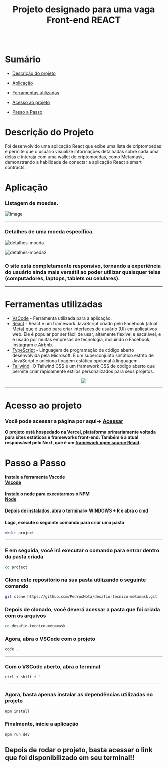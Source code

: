 <h1 align="center">Projeto designado para uma vaga Front-end REACT</h2>
<br>
<br>


# Sumário

- [Descrição do projeto](#descrição-do-projeto)

- [Aplicação](#aplicação)

- [Ferramentas utilizadas](#ferramentas-utilizadas)

- [Acesso ao projeto](#acesso-ao-projeto)

- [Passo a Passo](#passo-a-passo)


# Descrição do Projeto
Foi desenvolvido uma aplicação React que exibe uma lista de criptomoedas e permite que o usuário visualize informações detalhadas sobre cada uma delas e interaja com uma wallet de criptomoedas, como Metamask, demonstrando a habilidade de conectar a aplicação React a smart contracts.


# Aplicação

### Listagem de moedas.

  ![image](https://github.com/PedrooMota/desafio-tecnico-metamask/assets/83295376/8c4c83a0-f046-4423-bbf4-38bb86a28789)

<hr>

### Detalhes de uma moeda específica.

![detalhes-moeda](https://github.com/PedrooMota/desafio-tecnico-metamask/assets/83295376/a78d8720-2e7e-4255-8f4a-3a2f5deccad3)


![detalhes-moeda2](https://github.com/PedrooMota/desafio-tecnico-metamask/assets/83295376/7c31265c-d35f-4d0b-9690-9346da07cfe0)

### O site está completamente responsivo, tornando a experiência do usuário ainda mais versátil ao poder utilizar quaisquer telas (computadores, laptops, tablets ou celulares). 

<hr>


# Ferramentas utilizadas

- [VsCode](https://code.visualstudio.com/) - Ferramenta utilizada para a aplicação.
- [React](https://pt-br.reactjs.org/) - React é um framework JavaScript criado pelo Facebook (atual Meta) que é usado para criar interfaces de usuário (UI) em aplicativos web. Ele é popular por ser fácil de usar, altamente flexível e escalável, e é usado por muitas empresas de tecnologia, incluindo o Facebook, Instagram e Airbnb.
- [TypeScript](https://www.typescriptlang.org/) - Linguagem de programação de código aberto desenvolvida pela Microsoft. É um superconjunto sintático estrito de JavaScript e adiciona tipagem estática opcional à linguagem.
- [Tailwind](https://tailwindcss.com/docs/installation) -O Tailwind CSS é um framework CSS de código aberto que permite criar rapidamente estilos personalizados para seus projetos.

<div align="center">
  <img src="https://skillicons.dev/icons?i=vscode,react,ts,tailwind&perline=14" />
</div>
<hr>


# Acesso ao projeto

### Você pode acessar a página por aqui-> <a target="_blank" href="https://desafio-tecnico-metamask-yjng.vercel.app/">Acessar</a>


**O projeto está hospedado na Vercel, plataforma primariamente voltada para sites estáticos e frameworks front-end. Também é a atual responsável pelo Next, que é um <a target="_blank" href="https://opensource.com/article/20/1/react-javascript-frameworks">framework open source React</a>.**


# Passo a Passo

#### Instale a ferramenta Vscode <br><a target="_blank" href="https://code.visualstudio.com/">Vscode</a><br>
#### Instale o node para executarmos o NPM <br> <a target="_blank" href="https://opensource.com/article/20/1/react-javascript-frameworks">Node</a>


#### Depois de instalados, abra o terminal-> **WINDOWS + R e abra o cmd** <br>
#### Logo, execute o seguinte comando para criar uma pasta


```sh
mkdir project
```
<hr>


### E em seguida, você irá executar o comando para entrar dentro da pasta criada
```sh
cd project
```

### Clone este repositório na sua pasta utilizando o seguinte comando


```sh
git clone https://github.com/PedrooMota/desafio-tecnico-metamask.git
```


### Depois de clonado, você deverá acessar a pasta que foi criada com os arquivos


```sh
cd desafio-tecnico-metamask
```


### Agora, abra o VSCode com o projeto

```sh
code .
```


<hr>


### Com o VSCode aberto, abra o terminal

```sh
ctrl + shift + '
```

<hr>


### Agora, basta apenas instalar as dependências utilizadas no projeto

```sh
npm install
```


### Finalmente, inicie a aplicação

```sh
npm run dev
```

## Depois de rodar o projeto, basta acessar o link que foi disponibilizado em seu terminal!!
